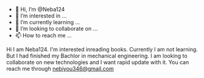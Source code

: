 - 👋 Hi, I’m @Neba124
- 👀 I’m interested in ...
- 🌱 I’m currently learning ...
- 💞️ I’m looking to collaborate on ...
- 📫 How to reach me ...

<!---
Neba124/Neba124 is a ✨ special ✨ repository because its `README.md` (this file) appears on your GitHub profile.
You can click the Preview link to take a look at your changes.
--->
Hi I am Neba124. 
I'm interested inreading books. 
Currently I am not learning. But I had finished my Bachlor in mechanical engineering.
I am looking to collaborate on new technologies and I want rapid update with it.
You can reach me through nebiyou346@gmail.com

